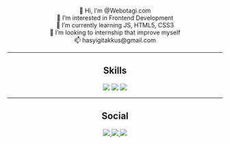 <p align="center">
👋 Hi, I’m @Webotagi.com <br>
👀 I’m interested in Frontend Development <br>
🌱 I’m currently learning JS, HTML5, CSS3 <br>
💞️ I’m looking to internship that improve myself <br>
📫 hasyigitakkus@gmail.com
 
<br>
<hr>

<div align="center">
 <h2>Skills</h2>
<img src="https://img.shields.io/badge/HTML5-E34F26?style=for-the-badge&logo=html5&logoColor=white">
<img src="https://img.shields.io/badge/CSS3-1572B6?style=for-the-badge&logo=css3&logoColor=white">
<img src="https://img.shields.io/badge/Bootstrap-563D7C?style=for-the-badge&logo=bootstrap&logoColor=white">  
</div>
<hr>
     
<div align="center">
 <h2>Social</h2>
<a href="https://github.com/Hasyigit"><img src="https://img.shields.io/badge/GitHub-100000?style=for-the-badge&logo=github&logoColor=white">
<a href="https://www.instagram.com/hasyigitakkus00"><img src="https://img.shields.io/badge/Instagram-E4405F?style=for-the-badge&logo=instagram&logoColor=white">
<a href="https://www.linkedin.com/in/hasyigitakkus/"><img src="https://img.shields.io/badge/LinkedIn-0077B5?style=for-the-badge&logo=linkedin&logoColor=white">
</div>




